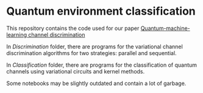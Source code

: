 # Quantum environment classification
This repository contains the code used for our paper [Quantum-machine-learning channel discrimination
](https://journals.aps.org/pra/abstract/10.1103/PhysRevA.106.032409)

In *Discrimination* folder, there are programs for the variational channel discrimination algorithms for two strategies: parallel and sequential.

In *Classification* folder, there are programs for the classification of quantum channels using variational circuits and kernel methods. 

Some notebooks may be slightly outdated and contain a lot of garbage.
